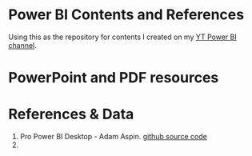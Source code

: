 # Power BI Contents and References
Using this as the repository for contents I created on my [YT Power BI channel](https://youtube.com/playlist?list=PL0x2NspvKPpFcquqs3k_DTWZIqYMQSq5V).


# PowerPoint and PDF resources

# References & Data
1. Pro Power BI Desktop - Adam Aspin. [github source code](https://github.com/Apress/pro-power-bi-desk)
2. 
